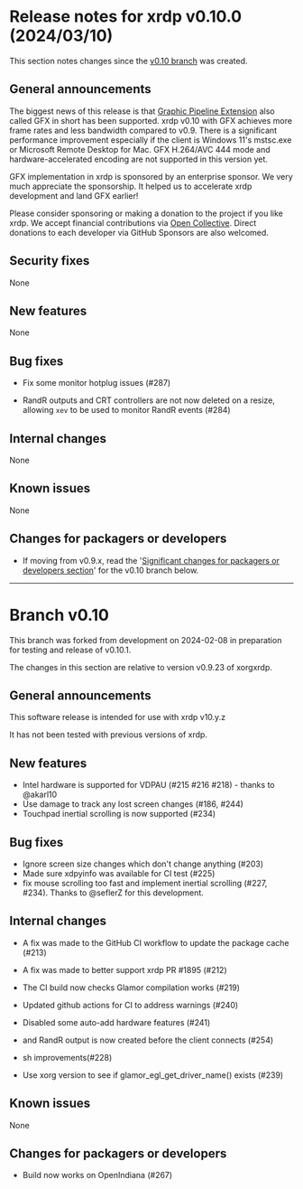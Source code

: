 # Release notes for xrdp v0.10.0 (2024/03/10)

This section notes changes since the [v0.10 branch](#branch-v010) was created. 

## General announcements
The biggest news of this release is that [Graphic Pipeline Extension](https://learn.microsoft.com/en-us/openspecs/windows_protocols/ms-rdpegfx/da5c75f9-cd99-450c-98c4-014a496942b0) also called GFX in short has been supported. xrdp v0.10 with GFX achieves more frame rates and less bandwidth compared to v0.9. There is a significant performance improvement especially if the client is Windows 11's mstsc.exe or Microsoft Remote Desktop for Mac. GFX H.264/AVC 444 mode and hardware-accelerated encoding are not supported in this version yet.

GFX implementation in xrdp is sponsored by an enterprise sponsor. We very much appreciate the sponsorship. It helped us to accelerate xrdp development and land GFX earlier!

Please consider sponsoring or making a donation to the project if you like xrdp. We accept financial contributions via [Open Collective](https://opencollective.com/xrdp-project). Direct donations to each developer via GitHub Sponsors are also welcomed.

## Security fixes
None

## New features
None

## Bug fixes
* Fix some monitor hotplug issues (#287)
- RandR outputs and CRT controllers are not now deleted on a resize, allowing `xev` to be used to monitor RandR events (#284)

## Internal changes
None

## Known issues
None

## Changes for packagers or developers
* If moving from v0.9.x, read the '[Significant changes for packagers or developers section](#significant-changes-for-packagers-or-developers)' for the v0.10 branch below.

-----------------------
# Branch v0.10

This branch was forked from development on 2024-02-08 in preparation for testing and release of v0.10.1.

The changes in this section are relative to version v0.9.23 of xorgxrdp.

## General announcements
This software release is intended for use with xrdp v10.y.z

It has not been tested with previous versions of xrdp.

## New features
- Intel hardware is supported for VDPAU (#215 #216 #218) - thanks to @akarl10
- Use damage to track any lost screen changes (#186, #244)
- Touchpad inertial scrolling is now supported (#234)

## Bug fixes
- Ignore screen size changes which don't change anything (#203)
- Made sure xdpyinfo was available for CI test (#225)
- fix mouse scrolling too fast and implement inertial scrolling (#227, #234). Thanks to @seflerZ for this development.
## Internal changes
- A fix was made to the GitHub CI workflow to update the package cache (#213)
- A fix was made to better support xrdp PR #1895 (#212)
- The CI build now checks Glamor compilation works (#219)
- Updated github actions for CI to address warnings (#240)
- Disabled some auto-add hardware features (#241)
- and RandR output is now created before the client connects (#254)

- sh improvements(#228)
- Use xorg version to see if glamor_egl_get_driver_name() exists (#239)

## Known issues
None

## Changes for packagers or developers
- Build now works on OpenIndiana (#267)